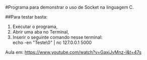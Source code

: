 #Programa para demonstrar o uso de Socket na linguagem C. 

##Para testar basta: 
1) Executar o programa, 
2) Abrir uma aba no Terminal, 
3) Inserir o seguinte comando nesse terminal:        
 		echo -en "Teste\0" | nc 127.0.0.1 5000 

Aula em: https://www.youtube.com/watch?v=GaxjJvMnz-I&t=47s